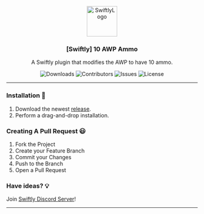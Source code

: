 <p align="center">
  <a href="https://github.com/swiftly-solution/swiftly_10awp">
    <img src="https://cdn.swiftlycs2.net/swiftly-logo.png" alt="SwiftlyLogo" width="80" height="80">
  </a>

  <h3 align="center">[Swiftly] 10 AWP Ammo</h3>

  <p align="center">
    A Swiftly plugin that modifies the AWP to have 10 ammo.
    <br/>
  </p>
</p>

<p align="center">
  <img src="https://img.shields.io/github/downloads/swiftly-solution/swiftly_10awp/total" alt="Downloads"> 
  <img src="https://img.shields.io/github/contributors/swiftly-solution/swiftly_10awp?color=dark-green" alt="Contributors">
  <img src="https://img.shields.io/github/issues/swiftly-solution/swiftly_10awp" alt="Issues">
  <img src="https://img.shields.io/github/license/swiftly-solution/swiftly_10awp" alt="License">
</p>

---

### Installation 👀

1. Download the newest [release](https://github.com/swiftly-solution/swiftly_10awp/releases).
2. Perform a drag-and-drop installation.

### Creating A Pull Request 😃

1. Fork the Project
2. Create your Feature Branch
3. Commit your Changes
4. Push to the Branch
5. Open a Pull Request

### Have ideas? 💡
Join [Swiftly Discord Server](https://swiftlycs2.net/discord)!

---
